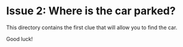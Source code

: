 # Issue 2: Where is the car parked?

This directory contains the first clue that will allow you to find the car.

Good luck!
